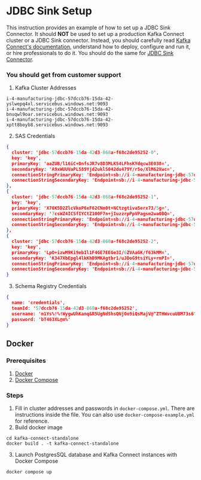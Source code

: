 # JDBC Sink Setup

This instruction provides an example of how to set up a JDBC Sink Connector. It should **NOT** be used to set up a production Kafka Connect cluster or a JDBC Sink connector. Instead, you should carefully read [Kafka Connect's documentation](https://docs.confluent.io/platform/current/connect/index.html), understand how to deploy, configure and run it, or hire professionals to do it. You should do the same for [JDBC Sink Connector](https://docs.confluent.io/kafka-connect-jdbc/current/sink-connector/index.html).

### You should get from customer support
1. Kafka Cluster Addresses
```
i-4-manufacturing-jdbc-57dccb76-15da-42-yslwepq4xl.servicebus.windows.net:9093
i-4-manufacturing-jdbc-57dccb76-15da-42-bnuqwl9oar.servicebus.windows.net:9093
i-4-manufacturing-jdbc-57dccb76-15da-42-xptt8boyb8.servicebus.windows.net:9093
```
2. SAS Credentials
```json
{
  cluster: 'jdbc-57dccb76-15da-42d3-868a-f68c2de95252-0',
  key: 'key',
  primaryKey: 'aaZUB/l16iC+DnfsJR7v8D3MLK54LFhsKYdqcw3E038=',
  secondaryKey: 'A9xWUUVaPL589Yjd2uklS042du479Y/r5o/XlM62Xwc=',
  connectionStringPrimaryKey: 'Endpoint=sb://i-4-manufacturing-jdbc-57dccb76-15da-42-yslwepq4xl.servicebus.windows.net/;SharedAccessKeyName=key;SharedAccessKey=aaZUB/l16iC+DnfsJR7v8D3MLK54LFhsKYdqcw3E038=',
  connectionStringSecondaryKey: 'Endpoint=sb://i-4-manufacturing-jdbc-57dccb76-15da-42-yslwepq4xl.servicebus.windows.net/;SharedAccessKeyName=key;SharedAccessKey=A9xWUUVaPL589Yjd2uklS042du479Y/r5o/XlM62Xwc='
},
{
  cluster: 'jdbc-57dccb76-15da-42d3-868a-f68c2de95252-1',
  key: 'key',
  primaryKey: 'X70K5D2ZlcVkoP6xF62CNm0t+NCtzgtiva5erx73/5g=',
  secondaryKey: '7csWZ4ICSfIYCtZ100F7n+jIuzzrpPpVPagsm2wa0BQ=',
  connectionStringPrimaryKey: 'Endpoint=sb://i-4-manufacturing-jdbc-57dccb76-15da-42-bnuqwl9oar.servicebus.windows.net/;SharedAccessKeyName=key;SharedAccessKey=X70K5D2ZlcVkoP6xF62CNm0t+NCtzgtiva5erx73/5g=',
  connectionStringSecondaryKey: 'Endpoint=sb://i-4-manufacturing-jdbc-57dccb76-15da-42-bnuqwl9oar.servicebus.windows.net/;SharedAccessKeyName=key;SharedAccessKey=7csWZ4ICSfIYCtZ100F7n+jIuzzrpPpVPagsm2wa0BQ='
},
{
  cluster: 'jdbc-57dccb76-15da-42d3-868a-f68c2de95252-2',
  key: 'key',
  primaryKey: 'LpO+izwM9Ki9ebIl1F4GE7EEGe3I/6ZVAaGK/f63kMM=',
  secondaryKey: 'K347XbEpgl4lkKhB9MKAgtbr1/uJDoG9tsiYLy+rmPI=',
  connectionStringPrimaryKey: 'Endpoint=sb://i-4-manufacturing-jdbc-57dccb76-15da-42-xptt8boyb8.servicebus.windows.net/;SharedAccessKeyName=key;SharedAccessKey=LpO+izwM9Ki9ebIl1F4GE7EEGe3I/6ZVAaGK/f63kMM=',
  connectionStringSecondaryKey: 'Endpoint=sb://i-4-manufacturing-jdbc-57dccb76-15da-42-xptt8boyb8.servicebus.windows.net/;SharedAccessKeyName=key;SharedAccessKey=K347XbEpgl4lkKhB9MKAgtbr1/uJDoG9tsiYLy+rmPI='
}
```
3. Schema Registry Credentials
```json
{
  name: 'credentials',
  teamId: '57dccb76-15da-42d3-868a-f68c2de95252',
  username: 'm1Ys%!%!WygwUhKanq&R5UgNd5hsQNjOo9iQsMajV@^ZTHWvcuUBM73s6^',
  password: 'bT463XL@m%'
}
```
## Docker
### Prerequisites
1. [Docker](https://docs.docker.com/engine/install/)
2. [Docker Compose](https://docs.docker.com/compose/install/)

### Steps
1. Fill in cluster addresses and passwords in `docker-compose.yml`. There are instructions inside the file. You can also use `docker-compose-example.yml` for reference.  
2. Build docker image
```
cd kafka-connect-standalone
docker build . -t kafka-connect-standalone
```
3. Launch PostgresSQL database and Kafka Connect instances with Docker Compose
```
docker compose up
```